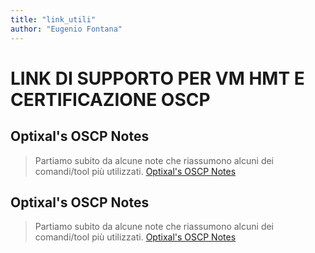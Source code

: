 ```yaml
---
title: "link_utili"
author: "Eugenio Fontana"
---
```


# LINK DI SUPPORTO PER VM HMT E CERTIFICAZIONE OSCP

## Optixal's OSCP Notes

> Partiamo subito da alcune note che riassumono alcuni dei comandi/tool più utilizzati. [Optixal's OSCP Notes](https://github.com/Optixal/OSCP-PWK-Notes-Public)

## Optixal's OSCP Notes

> Partiamo subito da alcune note che riassumono alcuni dei comandi/tool più utilizzati. [Optixal's OSCP Notes](https://github.com/Optixal/OSCP-PWK-Notes-Public)







